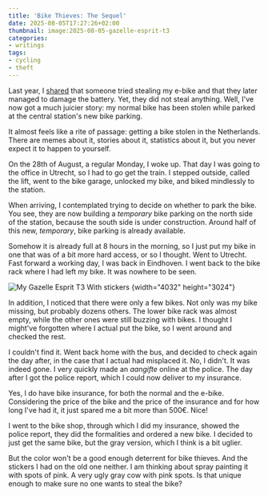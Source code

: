 ```yaml
---
title: 'Bike Thieves: The Sequel'
date: 2025-08-05T17:27:26+02:00
thumbnail: image:2025-08-05-gazelle-esprit-t3
categories:
- writings
tags:
- cycling
- theft
---
```


Last year, I [shared](/2024/04/01/bike-thieves/) that someone tried stealing my e-bike and that they later managed to damage the battery. Yet, they did not steal anything. Well, I've now got a much juicier story: my normal bike has been stolen while parked at the central station's new bike parking.

<!--more-->

It almost feels like a rite of passage: getting a bike stolen in the Netherlands. There are memes about it, stories about it, statistics about it, but you never expect it to happen to yourself.

On the 28th of August, a regular Monday, I woke up. That day I was going to the office in Utrecht, so I had to go get the train. I stepped outside, called the lift, went to the bike garage, unlocked my bike, and biked mindlessly to the station.

When arriving, I contemplated trying to decide on whether to park the bike. You see, they are now building a *temporary* bike parking on the north side of the station, because the south side is under construction. Around half of this new, *temporary*, bike parking is already available.

Somehow it is already full at 8 hours in the morning, so I just put my bike in one that was of a bit more hard access, or so I thought. Went to Utrecht. Fast forward a working day, I was back in Eindhoven. I went back to the bike rack where I had left my bike. It was nowhere to be seen.

![My Gazelle Esprit T3 With stickers](image:2025-08-05-gazelle-esprit-t3)
{width="4032" height="3024"}

In addition, I noticed that there were only a few bikes. Not only was my bike missing, but probably dozens others. The lower bike rack was almost empty, while the other ones were still buzzing with bikes. I thought I might've forgotten where I actual put the bike, so I went around and checked the rest.

I couldn't find it. Went back home with the bus, and decided to check again the day after, in the case that I actual had misplaced it. No, I didn't. It was indeed gone. I very quickly made an *aangifte* online at the police. The day after I got the police report, which I could now deliver to my insurance.

Yes, I do have bike insurance, for both the normal and the e-bike. Considering the price of the bike and the price of the insurance and for how long I've had it, it just spared me a bit more than 500€. Nice!

I went to the bike shop, through which I did my insurance, showed the police report, they did the formalities and ordered a new bike. I decided to just get the same bike, but the gray version, which I think is a bit uglier.

But the color won't be a good enough deterrent for bike thieves. And the stickers I had on the old one neither. I am thinking about spray painting it with spots of pink. A very ugly gray cow with pink spots. Is that unique enough to make sure no one wants to steal the bike?

